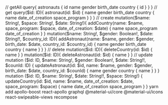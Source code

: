 // getAll
query{
  astronauts {
      id
    name
    gender
    birth_date
    country {
      id
    }
  }
}
// get
query($id: ID){
  astronaut(id: $id) {
    name
    gender
    birth_date
    country {
      name
      date_of_creation
      space_program
    }
  }
}
// create
mutation($name: String!, $space: String!, $date: String!){
  addCountry(name: $name, space_program: $space, date_of_creation: $date) {
    name
    space_program
    date_of_creation
  }
}
mutation($name: String!, $gender: Boolean!, $date: String!!, $country_id: ID){
  addAstronaut(name: $name, gender: $gender, birth_date: $date, country_id: $country_id) {
    name
    gender
    birth_date
    country {
      name
    }
  }
}
// delete
mutation($id: ID){
	deleteCountry(id: $id) {
    name
  }
}
mutation($id: ID){
	deleteAstronaut(id: $id) {
    name
  }
}
// update
mutation ($id: ID, $name: String!, $gender: Boolean!, $date: String!!, $counId: ID) {
  updateAstronaut(id: $id, name: $name, gender: $gender, birth_date: $date, country_id: $counId) {
    name
    gender
    country {
      name
    }
  }
}
mutation ($id: ID, $name: String!, $date: String!!, $space: String!) {
  updateCountry(id: $id, name: $name, date_of_creation: $date, space_program: $space) {
    name
  	date_of_creation
    space_program
  }
}
yarn add apollo-boost react-apollo graphql @material-ui/core @material-ui/icons react-swipeable-views recompose